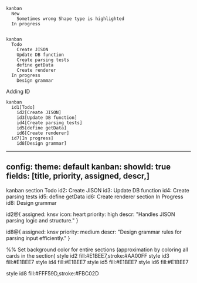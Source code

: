 ```mermaid
kanban
  New
    Sometimes wrong Shape type is highlighted
  In progress


```

```mermaid
kanban
  Todo
    Create JISON
    Update DB function
    Create parsing tests
    define getData
    Create renderer
  In progress
    Design grammar

```

Adding ID

```mermaid
kanban
  id1[Todo]
    id2[Create JISON]
    id3[Update DB function]
    id4[Create parsing tests]
    id5[define getData]
    id6[Create renderer]
  id7[In progress]
    id8[Design grammar]

```

---
config:
  theme: default
  kanban:
    showId: true
    fields: [title, priority, assigned, descr,]
---

kanban
  section Todo
    id2: Create JISON
    id3: Update DB function
    id4: Create parsing tests
    id5: define getData
    id6: Create renderer
  section In Progress
    id8: Design grammar

  id2@{
    assigned: knsv
    icon: heart
    priority: high
    descr: "Handles JISON parsing logic and structure."
  }

  id8@{
    assigned: knsv
    priority: medium
    descr: "Design grammar rules for parsing input efficiently."
  }

  %% Set background color for entire sections (approximation by coloring all cards in the section)
  style id2 fill:#E1BEE7,stroke:#AA00FF
  style id3 fill:#E1BEE7
  style id4 fill:#E1BEE7
  style id5 fill:#E1BEE7
  style id6 fill:#E1BEE7

  style id8 fill:#FFF59D,stroke:#FBC02D


